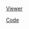 [Viewer](https://nbviewer.org/gist/sangmini7/89ab880ec7532e0434fe0c0747adbaf0)


[Code]([https://nbviewer.org/gist/sangmini7/89ab880ec7532e0434fe0c0747adbaf0](https://github.com/sangmini7/nQueensRL/blob/main/n-queensRL.ipynb))

